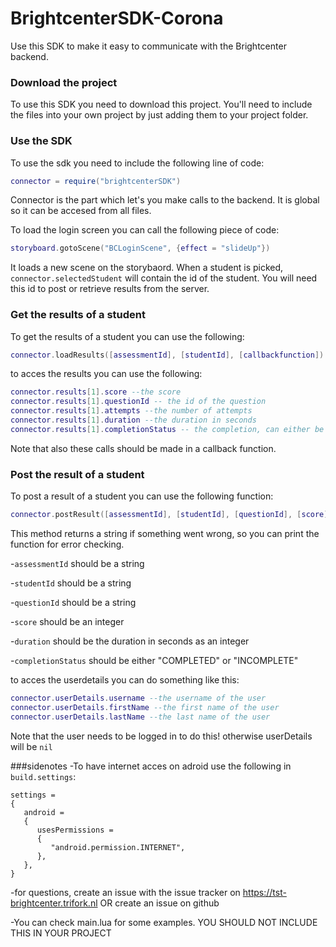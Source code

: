 BrightcenterSDK-Corona
=======================

Use this SDK to make it easy to communicate with the Brightcenter backend. 

### Download the project
To use this SDK you need to download this project. You'll need to include the files into your own project by just adding them to your project folder.

### Use the SDK
To use the sdk you need to include the following line of code:
```lua
connector = require("brightcenterSDK")
```
Connector is the part which let's you make calls to the backend. It is global so it can be accesed from all files.

To load the login screen you can call the following piece of code:
```lua
storyboard.gotoScene("BCLoginScene", {effect = "slideUp"})
```
It loads a new scene on the storybaord.
When a student is picked, `connector.selectedStudent` will contain the id of the student. You will need this id to post or retrieve results from the server.

### Get the results of a student
To get the results of a student you can use the following:
```lua
connector.loadResults([assessmentId], [studentId], [callbackfunction])
```

to acces the results you can use the following:
```lua
connector.results[1].score --the score
connector.results[1].questionId -- the id of the question
connector.results[1].attempts --the number of attempts
connector.results[1].duration --the duration in seconds
connector.results[1].completionStatus -- the completion, can either be "COMPLETED" or "INCOMPLETE"
```

Note that also these calls should be made in a callback function.

### Post the result of a student
To post a result of a student you can use the following function:
```lua
connector.postResult([assessmentId], [studentId], [questionId], [score], [duration], [completionStatus])
```
This method returns a string if something went wrong, so you can print the function for error checking.

-`assessmentId` should be a string

-`studentId` should be a string

-`questionId` should be a string

-`score` should be an integer

-`duration` should be the duration in seconds as an integer

-`completionStatus` should be either "COMPLETED" or "INCOMPLETE"

to acces the userdetails you can do something like this:
```lua
connector.userDetails.username --the username of the user
connector.userDetails.firstName --the first name of the user
connector.userDetails.lastName --the last name of the user
```
Note that the user needs to be logged in to do this! otherwise userDetails will be `nil`


###sidenotes
-To have internet acces on adroid use the following in `build.settings`:
```
settings =
{
   android =
   {
      usesPermissions =
      {
         "android.permission.INTERNET",
      },
   },
}
```

-for questions, create an issue with the issue tracker on https://tst-brightcenter.trifork.nl OR create an issue on github

-You can check main.lua for some examples. YOU SHOULD NOT INCLUDE THIS IN YOUR PROJECT





